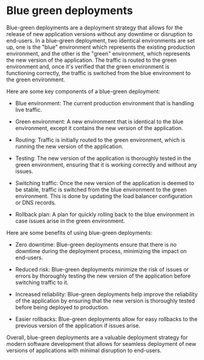 # Blue green deployments
Blue-green deployments are a deployment strategy that allows for the release of new application versions without any downtime or disruption to end-users. In a blue-green deployment, two identical environments are set up, one is the "blue" environment which represents the existing production environment, and the other is the "green" environment, which represents the new version of the application. The traffic is routed to the green environment and, once it's verified that the green environment is functioning correctly, the traffic is switched from the blue environment to the green environment.

Here are some key components of a blue-green deployment:

* Blue environment: The current production environment that is handling live traffic.

* Green environment: A new environment that is identical to the blue environment, except it contains the new version of the application.

* Routing: Traffic is initially routed to the green environment, which is running the new version of the application.

* Testing: The new version of the application is thoroughly tested in the green environment, ensuring that it is working correctly and without any issues.

* Switching traffic: Once the new version of the application is deemed to be stable, traffic is switched from the blue environment to the green environment. This is done by updating the load balancer configuration or DNS records.

* Rollback plan: A plan for quickly rolling back to the blue environment in case issues arise in the green environment.

Here are some benefits of using blue-green deployments:

* Zero downtime: Blue-green deployments ensure that there is no downtime during the deployment process, minimizing the impact on end-users.

* Reduced risk: Blue-green deployments minimize the risk of issues or errors by thoroughly testing the new version of the application before switching traffic to it.

* Increased reliability: Blue-green deployments help improve the reliability of the application by ensuring that the new version is thoroughly tested before being deployed to production.

* Easier rollbacks: Blue-green deployments allow for easy rollbacks to the previous version of the application if issues arise.

Overall, blue-green deployments are a valuable deployment strategy for modern software development that allows for seamless deployment of new versions of applications with minimal disruption to end-users.